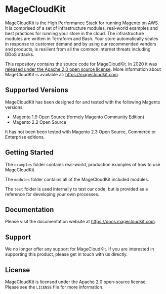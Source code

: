# MageCloudKit

MageCloudKit is the High Performance Stack for running Magento on AWS. It is comprised of a set of infrastructure
modules, real-world examples and best practices for running your store in the cloud. The infrastructure modules
are written in Terraform and Bash. Your store automatically scales in response to customer demand and by using our
recommended vendors and products, is resilient from all the common internet threats including DDoS attacks.

This repository contains the source code for MageCloudKit. In 2020 it was [released under the Apache 2.0 open source
license](https://magecloudkit.com/posts/open-sourcing-magecloudkit-for-aws/). More information about MageCloudKit is
available at: https://magecloudkit.com.

## Supported Versions

MageCloudKit has been designed for and tested with the following Magento versions:

- Magento 1.9 Open Source (formely Magento Community Edition)
- Magento 2.2 Open Source

It has not been been tested with Magento 2.3 Open Source, Commerce or Enterprise editions.

## Getting Started

The `examples` folder contains real-world, production examples of how to use MageCloudKit.

The `modules` folder contains all of the MageCloudKit included modules.

The `test` folder is used internally to test our code, but is provided as a reference for developing your
own processes.

## Documentation

Please visit the documentation website at https://docs.magecloudkit.com.

## Support

We no longer offer any support for MageCloudKit. If you are interested in supporting this product, please
get in touch with us directly.

## License

MageCloudKit is licensed under the Apache 2.0 open-source license. Please see the `LICENSE` file for more information.
